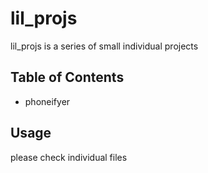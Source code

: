 # lil_projs

lil_projs is a series of small individual projects

## Table of Contents

* phoneifyer

## Usage

please check individual files